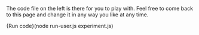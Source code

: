 The code file on the left is there for you to play with. Feel free to come back to this page and change it in any way you like at any time.

{Run code}(node run-user.js experiment.js)
